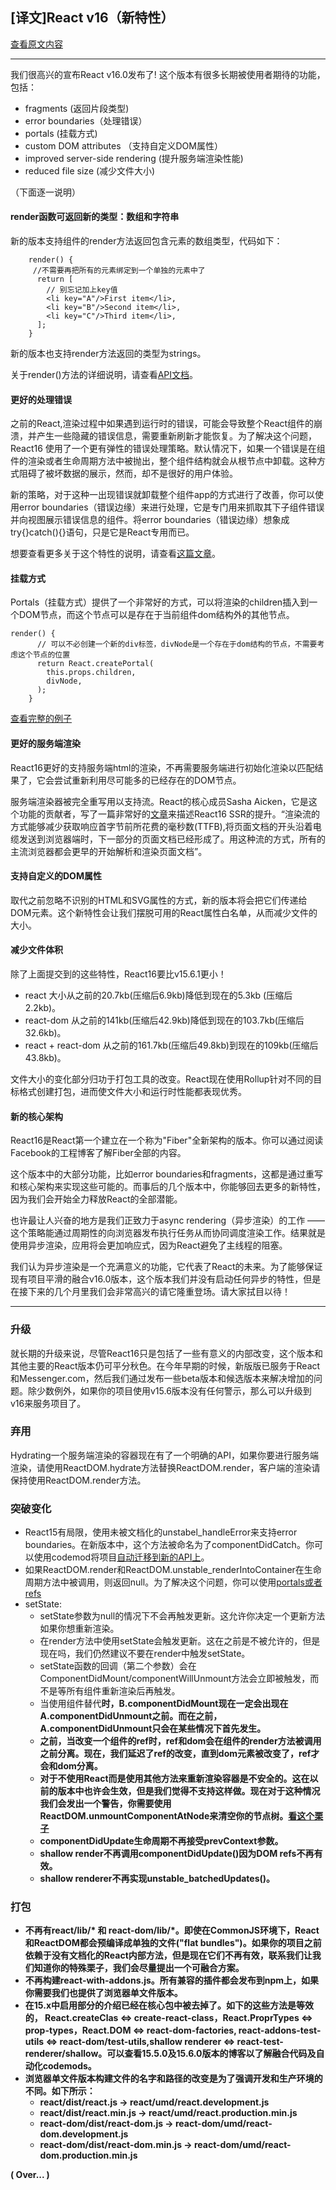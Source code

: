 ## [译文]React v16（新特性）

[查看原文内容](https://deploy-preview-10824--reactjs.netlify.com/blog/2017/09/26/react-v16.0.html)

----------

 我们很高兴的宣布React v16.0发布了! 这个版本有很多长期被使用者期待的功能，包括：

   * fragments (返回片段类型)
   * error boundaries（处理错误）
   * portals (挂载方式)
   * custom DOM attributes （支持自定义DOM属性）
   * improved server-side rendering (提升服务端渲染性能)
   * reduced file size (减少文件大小)


（下面逐一说明）

#### render函数可返回新的类型：数组和字符串

新的版本支持组件的render方法返回包含元素的数组类型，代码如下：

```
	render() {
     //不需要再把所有的元素绑定到一个单独的元素中了
	  return [
	    // 别忘记加上key值
	    <li key="A"/>First item</li>,
	    <li key="B"/>Second item</li>,
	    <li key="C"/>Third item</li>,
	  ];
	}
```
新的版本也支持render方法返回的类型为strings。

关于render()方法的详细说明，请查看[API文档](https://deploy-preview-10824--reactjs.netlify.com/docs/react-component.html#render)。


#### 更好的处理错误

  之前的React,渲染过程中如果遇到运行时的错误，可能会导致整个React组件的崩溃，并产生一些隐藏的错误信息，需要重新刷新才能恢复。为了解决这个问题，React16 使用了一个更有弹性的错误处理策略。默认情况下，如果一个错误是在组件的渲染或者生命周期方法中被抛出，整个组件结构就会从根节点中卸载。这种方式阻碍了被坏数据的展示，然而，却不是很好的用户体验。

  新的策略，对于这种一出现错误就卸载整个组件app的方式进行了改善，你可以使用error boundaries（错误边缘）来进行处理，它是专门用来抓取其下子组件错误并向视图展示错误信息的组件。将error boundaries（错误边缘）想象成try{}catch(){}语句，只是它是React专用而已。

  想要查看更多关于这个特性的说明，请查看[这篇文章](https://deploy-preview-10824--reactjs.netlify.com/blog/2017/07/26/error-handling-in-react-16.html)。


#### 挂载方式

Portals（挂载方式）提供了一个非常好的方式，可以将渲染的children插入到一个DOM节点，而这个节点可以是存在于当前组件dom结构外的其他节点。

```
render() {
	  // 可以不必创建一个新的div标签，divNode是一个存在于dom结构的节点，不需要考虑这个节点的位置
	  return React.createPortal(
	    this.props.children,
	    divNode,
	  );
	}
```
[查看完整的例子](https://deploy-preview-10824--reactjs.netlify.com/docs/portals.html)

#### 更好的服务端渲染

React16更好的支持服务端html的渲染，不再需要服务端进行初始化渲染以匹配结果了，它会尝试重新利用尽可能多的已经存在的DOM节点。

服务端渲染器被完全重写用以支持流。React的核心成员Sasha Aicken，它是这个功能的贡献者，写了一篇非常好的[文章](https://medium.com/@aickin/whats-new-with-server-side-rendering-in-react-16-9b0d78585d67)来描述React16 SSR的提升。“渲染流的方式能够减少获取响应首字节前所花费的毫秒数(TTFB),将页面文档的开头沿着电缆发送到浏览器端时，下一部分的页面文档已经形成了。用这种流的方式，所有的主流浏览器都会更早的开始解析和渲染页面文档”。

#### 支持自定义的DOM属性

取代之前忽略不识别的HTML和SVG属性的方式，新的版本将会把它们传递给DOM元素。这个新特性会让我们摆脱可用的React属性白名单，从而减少文件的大小。

#### 减少文件体积

除了上面提交到的这些特性，React16要比v15.6.1更小！

* react 大小从之前的20.7kb(压缩后6.9kb)降低到现在的5.3kb (压缩后2.2kb)。
* react-dom 从之前的141kb(压缩后42.9kb)降低到现在的103.7kb(压缩后32.6kb)。
* react + react-dom 从之前的161.7kb(压缩后49.8kb)到现在的109kb(压缩后43.8kb)。

文件大小的变化部分归功于打包工具的改变。React现在使用Rollup针对不同的目标格式创建打包，进而使文件大小和运行时性能都表现优秀。

#### 新的核心架构

React16是React第一个建立在一个称为"Fiber"全新架构的版本。你可以通过阅读Facebook的工程博客了解Fiber全部的内容。

这个版本中的大部分功能，比如error boundaries和fragments，这都是通过重写和核心架构来实现这些可能的。而事后的几个版本中，你能够回去更多的新特性，因为我们会开始全力释放React的全部潜能。

也许最让人兴奋的地方是我们正致力于async rendering（异步渲染）的工作 —— 这个策略能通过周期性的向浏览器发布执行任务从而协同调度渲染工作。结果就是使用异步渲染，应用将会更加响应式，因为React避免了主线程的阻塞。

我们认为异步渲染是一个充满意义的功能，它代表了React的未来。为了能够保证现有项目平滑的融合v16.0版本，这个版本我们并没有启动任何异步的特性，但是在接下来的几个月里我们会非常高兴的请它隆重登场。请大家拭目以待！


----------


### 升级

就长期的升级来说，尽管React16只是包括了一些有意义的内部改变，这个版本和其他主要的React版本仍可平分秋色。在今年早期的时候，新版版已服务于React和Messenger.com，然后我们通过发布一些beta版本和候选版本来解决增加的问题。除少数例外，如果你的项目使用v15.6版本没有任何警示，那么可以升级到v16来服务项目了。

### 弃用

Hydrating一个服务端渲染的容器现在有了一个明确的API，如果你要进行服务端渲染，请使用ReactDOM.hydrate方法替换ReactDOM.render，客户端的渲染请保持使用ReactDOM.render方法。

### 突破变化

* React15有局限，使用未被文档化的unstabel_handleError来支持error boundaries。在新版本中，这个方法被命名为了componentDidCatch。你可以使用codemod将项目[自动迁移到新的API上](https://github.com/reactjs/react-codemod#error-boundaries)。
* 如果ReactDOM.render和ReactDOM.unstable_renderIntoContainer在生命周期方法中被调用，则返回null。为了解决这个问题，你可以使用[portals或者refs](https://github.com/facebook/react/issues/10309#issuecomment-318434635)
* setState:
	* setState参数为null的情况下不会再触发更新。这允许你决定一个更新方法如果你想重新渲染。
	* 在render方法中使用setState会触发更新。这在之前是不被允许的，但是现在吗，我们仍然建议不要在render中触发setState。
	* setState函数的回调（第二个参数）会在ComponentDidMount/componentWillUnmount方法会立即被触发，而不是等所有组件重新渲染后再触发。
	* 当使用组件<A/>替代<B/>时，B.componentDidMount现在一定会出现在A.componentDidUnmount之前。而在之前，A.componentDidUnmount只会在某些情况下首先发生。
	* 之前，当改变一个组件的ref时，ref和dom会在组件的render方法被调用之前分离。现在，我们延迟了ref的改变，直到dom元素被改变了，ref才会和dom分离。
	* 对于不使用React而是使用其他方法来重新渲染容器是不安全的。这在以前的版本中也许会生效，但是我们觉得不支持这样做。现在对于这种情况我们会发出一个警告，你需要使用ReactDOM.unmountComponentAtNode来清空你的节点树。[看这个栗子](https://github.com/facebook/react/issues/10294#issuecomment-318820987)
	* componentDidUpdate生命周期不再接受prevContext参数。
	* shallow render不再调用componentDidUpdate()因为DOM refs不再有效。
	* shallow renderer不再实现unstable_batchedUpdates()。

### 打包

* 不再有react/lib/\* 和 react-dom/lib/\*。即使在CommonJS环境下，React和ReactDOM都会预编译成单独的文件("flat bundles")。如果你的项目之前依赖于没有文档化的React内部方法，但是现在它们不再有效，联系我们让我们知道你的特殊栗子，我们会尽量提出一个可融合方案。
* 不再构建react-with-addons.js。所有兼容的插件都会发布到npm上，如果你需要我们也提供了浏览器单文件版本。
* 在15.x中启用部分的介绍已经在核心包中被去掉了。如下的这些方法是等效的，
React.createClas <=> create-react-class，React.ProprTypes <=> prop-types，React.DOM <=> react-dom-factories, react-addons-test-utils <=> react-dom/test-utils,shallow renderer <=> react-test-renderer/shallow。可以查看15.5.0及15.6.0版本的博客以了解融合代码及自动化codemods。
* 浏览器单文件版本构建文件的名字和路径的改变是为了强调开发和生产环境的不同。如下所示：
	* react/dist/react.js -> react/umd/react.development.js
	* react/dist/react.min.js -> react/umd/react.production.min.js
	* react-dom/dist/react-dom.js -> react-dom/umd/react-dom.development.js
	* react-dom/dist/react-dom.min.js -> react-dom/umd/react-dom.production.min.js

( Over... )
